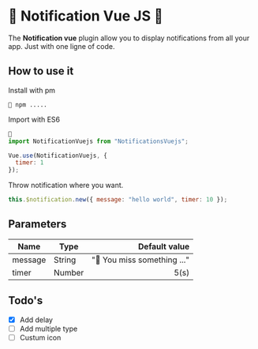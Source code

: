 # 🚧 Notification Vue JS 🚧

The **Notification vue** plugin allow you to display notifications from all your app. Just with one ligne of code.

## How to use it

Install with pm

```
🚧 npm .....
```

Import with ES6

```javascript
🚧
import NotificationVuejs from "NotificationsVuejs";

Vue.use(NotificationVuejs, {
  timer: 1
});
```

Throw notification where you want.

```javascript
this.$notification.new({ message: "hello world", timer: 10 });
```

## Parameters

| Name    | Type   |               Default value |
| ------- | ------ | --------------------------: |
| message | String | "🚧 You miss something ..." |
| timer   | Number |                        5(s) |

## Todo's

- [x] Add delay
- [ ] Add multiple type
- [ ] Custum icon

```

```
